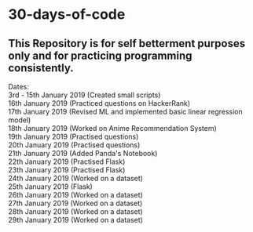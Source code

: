 # 30-days-of-code
## This Repository is for self betterment purposes only and for practicing programming consistently.

Dates:<br>
3rd - 15th January 2019 (Created small scripts)<br>
16th January 2019 (Practiced questions on HackerRank)<br>
17th January 2019 (Revised ML and implemented basic linear regression model)<br>
18th January 2019 (Worked on Anime Recommendation System)<br>
19th January 2019 (Practised questions)<br>
20th January 2019 (Practised questions)<br>
21th January 2019 (Added Panda's Notebook)<br>
22th January 2019 (Practised Flask)<br>
23th January 2019 (Practised Flask)<br>
24th January 2019 (Worked on a dataset)<br>
25th January 2019 (Flask)<br>
26th January 2019 (Worked on a dataset)<br>
27th January 2019 (Worked on a dataset)<br>
28th January 2019 (Worked on a dataset)<br>
29th January 2019 (Worked on a dataset)<br>
